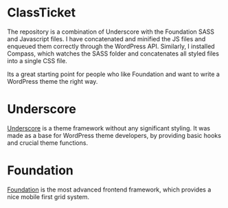 # ClassTicket
The repository is a combination of Underscore with the Foundation SASS and Javascript files. I have concatenated and minified the JS files and enqueued them correctly through the WordPress API. Similarly, I installed Compass, which watches the SASS folder and concatenates all styled files into a single CSS file.

Its a great starting point for people who like Foundation and want to write a WordPress theme the right way.

# Underscore
[Underscore](http://underscore.me) is a theme framework without any significant styling. It was made as a base for WordPress theme developers, by providing basic hooks and crucial theme functions.

# Foundation
[Foundation](http://foundation.zurb.com) is the most advanced frontend framework, which provides a nice mobile first grid system.